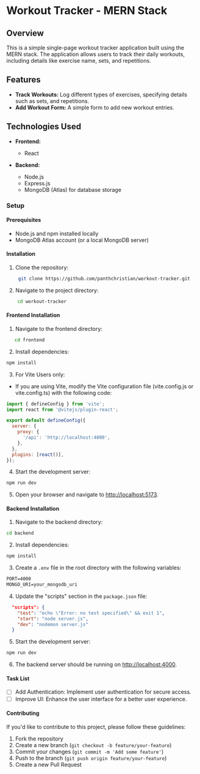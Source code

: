 # Workout Tracker - MERN Stack

## Overview

This is a simple single-page workout tracker application built using the MERN stack. The application allows users to track their daily workouts, including details like exercise name, sets, and repetitions.

## Features

- **Track Workouts:** Log different types of exercises, specifying details such as sets, and repetitions.
- **Add Workout Form:** A simple form to add new workout entries.

## Technologies Used

- **Frontend:**
  - React

- **Backend:**
  - Node.js
  - Express.js
  - MongoDB (Atlas) for database storage

### Setup

#### Prerequisites

- Node.js and npm installed locally
- MongoDB Atlas account (or a local MongoDB server)

#### Installation

1. Clone the repository:

   ```sh
    git clone https://github.com/panthchristian/workout-tracker.git
   ```
2. Navigate to the project directory:
```sh
    cd workout-tracker
```
#### Frontend Installation

1. Navigate to the frontend directory:
```sh
   cd frontend
```
2. Install dependencies:
```sh
npm install
```

3. For Vite Users only:

- If you are using Vite, modify the Vite configuration file (vite.config.js or vite.config.ts) with the following code:
```jsx
import { defineConfig } from 'vite';
import react from '@vitejs/plugin-react';

export default defineConfig({
  server: {
    proxy: {
      '/api': 'http://localhost:4000',
    },
  },
  plugins: [react()],
});

```

4. Start the development server:
```sh
npm run dev
```

5. Open your browser and navigate to [http://localhost:5173](http://localhost:5173).

#### Backend Installation

1. Navigate to the backend directory:
```sh
cd backend
```

2. Install dependencies:
```sh 
npm install
```

3. Create a `.env` file in the root directory with the following variables:
```txt
PORT=4000
MONGO_URI=your_mongodb_uri
```

4. Update the "scripts" section in the `package.json` file:
```json
  "scripts": {
    "test": "echo \"Error: no test specified\" && exit 1",
    "start": "node server.js",
    "dev": "nodemon server.js"
  }
```

5. Start the development server:
```sh
npm run dev
```

6. The backend server should be running on [http://localhost:4000](http://localhost:5000/).

#### Task List
- [ ] Add Authentication: Implement user authentication for secure access.
- [ ] Improve UI: Enhance the user interface for a better user experience.

#### Contributing
If you'd like to contribute to this project, please follow these guidelines:

1. Fork the repository
2. Create a new branch (`git checkout -b feature/your-feature`)
3. Commit your changes (`git commit -m 'Add some feature'`)
4. Push to the branch (`git push origin feature/your-feature`)
5. Create a new Pull Request
